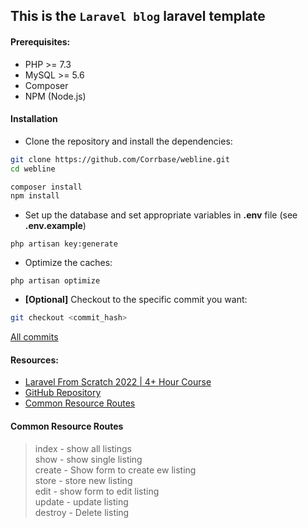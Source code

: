 
## This is the `Laravel blog` laravel template



#### Prerequisites:

- PHP >= 7.3
- MySQL >= 5.6
- Composer
- NPM (Node.js)


#### Installation

- Clone the repository and install the dependencies:
```bash
git clone https://github.com/Corrbase/webline.git
cd webline

composer install
npm install
```

- Set up the database and set appropriate variables in **.env** file (see **.env.example**)
```
php artisan key:generate
```

- Optimize the caches:
```
php artisan optimize
```

- **[Optional]** Checkout to the specific commit you want:
```bash
git checkout <commit_hash>
```

[All commits](https://github.com/Corrbase/laragigs/commits/master)

#### 



#### Resources:

- [Laravel From Scratch 2022 | 4+ Hour Course](https://www.youtube.com/watch?v=MYyJ4PuL4pY)
- [GitHub Repository](https://github.com/bradtraversy/laragigs)
- [Common Resource Routes](#common-resource-routes)

#### Common Resource Routes

>index - show all listings </br>
>show  - show single listing </br>
>create - Show form to create ew listing </br>
>store - store new listing </br>
>edit - show form to edit listing </br>
>update - update listing </br>
>destroy - Delete listing </br>


